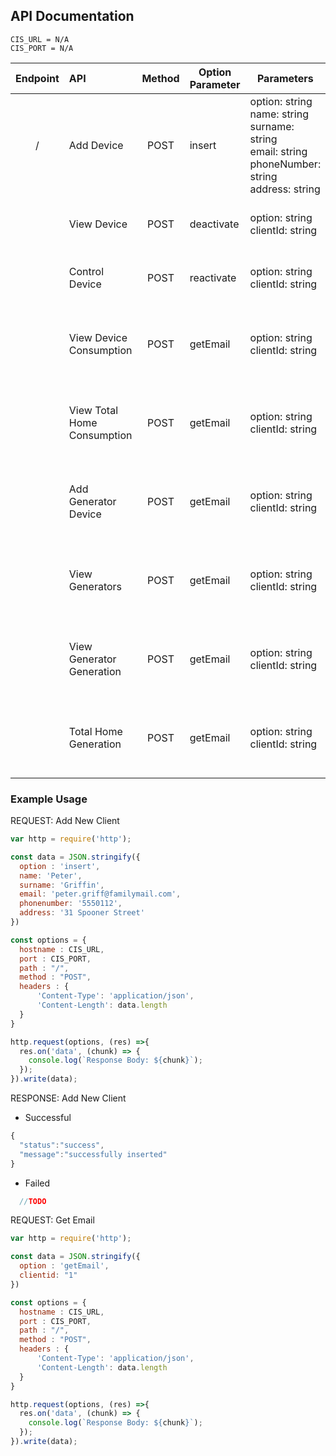 

## API Documentation

    CIS_URL = N/A
    CIS_PORT = N/A

| Endpoint  | API              | Method 	|Option Parameter| Parameters  | Response   | 
|:--------: |:------------     | :--:  	  | ----------- |-------------|----------|
| /         |Add Device   | POST   	| insert      |option: string <br/> name: string <br/> surname: string <br/> email: string <br/> phoneNumber:  string <br/> address: string <br/>| status: string <br> message: string |
|           |View Device | POST     | deactivate  |option: string <br/> clientId: string | status: string <br> message: string|
|           |Control Device | POST   	| reactivate  |option: string <br/> clientId: string | status: string <br> message: string  |
|           |View Device Consumption         | POST   	| getEmail    |option: string <br/> clientId: string | email: string <br> name: string <br> surname: string  |
|           |View Total Home Consumption         | POST   	| getEmail    |option: string <br/> clientId: string | email: string <br> name: string <br> surname: string  |
|           |Add Generator Device        | POST   	| getEmail    |option: string <br/> clientId: string | email: string <br> name: string <br> surname: string  |
|           |View Generators       | POST   	| getEmail    |option: string <br/> clientId: string | email: string <br> name: string <br> surname: string  |
|           |View Generator Generation       | POST   	| getEmail    |option: string <br/> clientId: string | email: string <br> name: string <br> surname: string  |
|           |Total Home Generation       | POST   	| getEmail    |option: string <br/> clientId: string | email: string <br> name: string <br> surname: string  |


### Example Usage

REQUEST: Add New Client
```javascript
var http = require('http');

const data = JSON.stringify({
  option : 'insert',
  name: 'Peter',
  surname: 'Griffin',
  email: 'peter.griff@familymail.com',
  phonenumber: '5550112',
  address: '31 Spooner Street'
})

const options = {
  hostname : CIS_URL,
  port : CIS_PORT,
  path : "/",
  method : "POST",
  headers : {
      'Content-Type': 'application/json',
      'Content-Length': data.length
  }
}

http.request(options, (res) =>{
  res.on('data', (chunk) => {
    console.log(`Response Body: ${chunk}`);
  });
}).write(data);

```

RESPONSE: Add New Client 
    
  * Successful
```javascript
{
  "status":"success",
  "message":"successfully inserted"
}
```

  * Failed
```javascript
  //TODO
```

REQUEST: Get Email
```javascript
var http = require('http');

const data = JSON.stringify({
  option : 'getEmail',
  clientid: "1"
})

const options = {
  hostname : CIS_URL,
  port : CIS_PORT,
  path : "/",
  method : "POST",
  headers : {
      'Content-Type': 'application/json',
      'Content-Length': data.length
  }
}

http.request(options, (res) =>{
  res.on('data', (chunk) => {
    console.log(`Response Body: ${chunk}`);
  });
}).write(data);
```

